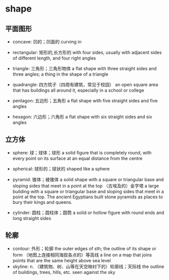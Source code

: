 # shape

## 平面图形

- concave: 凹的；凹面的 curving in

- rectangular: 矩形的,长方形的 with four sides, usually with adjacent sides of different length, and four right angles

- triangle: 三角形；三角形物体 a flat shape with three straight sides and three angles; a thing in the shape of a triangle
- quadrangle: 四方院子（四周有建筑，常见于校园） an open square area that has buildings all around it, especially in a school or college

- pentagon: 五边形；五角形 a flat shape with five straight sides and five angles
- hexagon: 六边形；六角形 a flat shape with six straight sides and six angles

## 立方体

- sphere: 球；球体；球形 a solid figure that is completely round, with every point on its surface at an equal distance from the centre
- spherical: 球形的；球状的 shaped like a sphere

- pyramid: 锥体；棱锥体 a solid shape with a square or triangular base and sloping sides that meet in a point at the top （古埃及的）金字塔 a large building with a square or triangular base and sloping sides that meet in a point at the top. The ancient Egyptians built stone pyramids as places to bury their kings and queens.

- cylinder: 圆柱；圆柱体；圆筒 a solid or hollow figure with round ends and long straight sides


## 轮廓

- contour: 外形；轮廓 the outer edges of sth; the outline of its shape or form （地图上连接相同海拔各点的）等高线 a line on a map that joins points that are the same height above sea level
- skyline: n. （建筑物、树、山等在天空映衬下的）轮廓线；天际线 the outline of buildings, trees, hills, etc. seen against the sky
